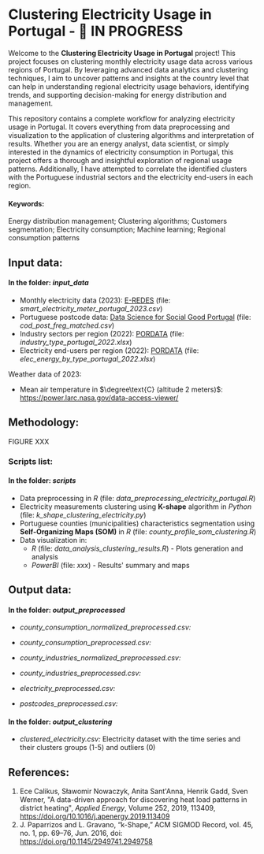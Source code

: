 # Clustering Electricity Usage in Portugal - 🚧 IN PROGRESS

Welcome to the **Clustering Electricity Usage in Portugal** project! This project focuses on clustering monthly electricity usage data across various regions of Portugal. By leveraging advanced data analytics and clustering techniques, I aim to uncover patterns and insights at the country level that can help in understanding regional electricity usage behaviors, identifying trends, and supporting decision-making for energy distribution and management.

This repository contains a complete workflow for analyzing electricity usage in Portugal. It covers everything from data preprocessing and visualization to the application of clustering algorithms and interpretation of results. Whether you are an energy analyst, data scientist, or simply interested in the dynamics of electricity consumption in Portugal, this project offers a thorough and insightful exploration of regional usage patterns. Additionally, I have attempted to correlate the identified clusters with the Portuguese industrial sectors and the electricity end-users in each region.

#### Keywords:
Energy distribution management; Clustering algorithms; Customers segmentation; Electricity consumption; Machine learning; Regional consumption patterns

## Input data:
#### In the folder: _input_data_
- Monthly electricity data (2023): [E-REDES](https://e-redes.opendatasoft.com/explore/dataset/02-consumos-faturados-por-codigo-postal-ultimos-5-anos/export/?sort=-date&refine.date=2023) (file: _smart_electricity_meter_portugal_2023.csv_)
- Portuguese postcode data: [Data Science for Social Good Portugal](https://www.dssg.pt/projects/mapeamento-de-codigos-postais-para-localizacoes-em-portugal/) (file: _cod_post_freg_matched.csv_)
- Industry sectors per region (2022): [PORDATA](https://www.pordata.pt/municipios/empresas+nao+financeiras+total+e+por+setor+de+atividade+economica-346) (file: _industry_type_portugal_2022.xlsx_)
- Electricity end-users per region (2022): [PORDATA](https://www.pordata.pt/municipios/consumidores+de+energia+eletrica+total+e+por+tipo+de+consumo-18) (file: _elec_energy_by_type_portugal_2022.xlsx_)

Weather data of 2023:
- Mean air temperature in $\degree\text{C} (altitude 2 meters)$: https://power.larc.nasa.gov/data-access-viewer/

## Methodology:
FIGURE XXX

### Scripts list:
#### In the folder: _scripts_
- Data preprocessing in _R_ (file: _data_preprocessing_electricity_portugal.R_)
- Electricity measurements clustering using **K-shape** algorithm in _Python_ (file: _k_shape_clustering_electricity.py_)
- Portuguese counties (municipalities) characteristics segmentation using **Self-Organizing Maps (SOM)** in _R_ (file: _county_profile_som_clustering.R_)
- Data visualization in:
  - _R_ (file: _data_analysis_clustering_results.R_) - Plots generation and analysis
  - _PowerBI_ (file: _xxx_) - Results' summary and maps

## Output data:
#### In the folder: _output_preprocessed_
- _county_consumption_normalized_preprocessed.csv:_
- _county_consumption_preprocessed.csv:_

- _county_industries_normalized_preprocessed.csv:_
- _county_industries_preprocessed.csv:_

- _electricity_preprocessed.csv:_
- _postcodes_preprocessed.csv:_

#### In the folder: _output_clustering_
- _clustered_electricity.csv:_ Electricity dataset with the time series and their clusters groups (1-5) and outliers (0)

## References:
1. Ece Calikus, Sławomir Nowaczyk, Anita Sant'Anna, Henrik Gadd, Sven Werner, "A data-driven approach for discovering heat load patterns in district heating", _Applied Energy_, Volume 252, 2019, 113409, https://doi.org/10.1016/j.apenergy.2019.113409
2. J. Paparrizos and L. Gravano, “k-Shape,” ACM SIGMOD Record, vol. 45, no. 1, pp. 69–76, Jun. 2016, doi: https://doi.org/10.1145/2949741.2949758
